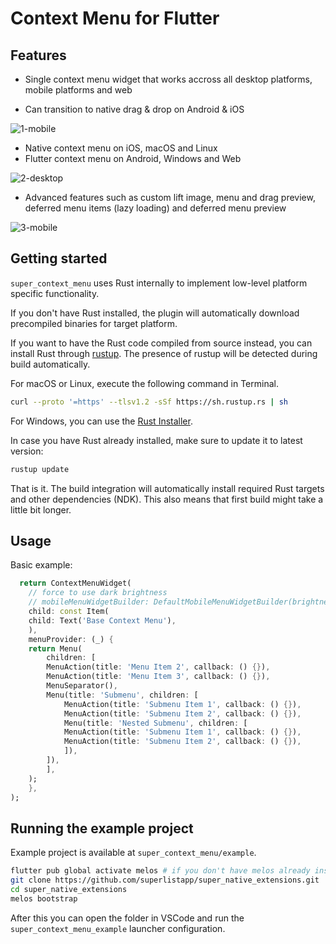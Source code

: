 # Context Menu for Flutter

## Features

- Single context menu widget that works accross all desktop platforms, mobile platforms and web

- Can transition to native drag & drop on Android & iOS

![1-mobile](https://github.com/superlistapp/super_native_extensions/assets/96958/05cf793e-d848-4244-8685-dab4059e3940)

- Native context menu on iOS, macOS and Linux
- Flutter context menu on Android, Windows and Web

![2-desktop](https://github.com/superlistapp/super_native_extensions/assets/96958/858b559a-9674-4bd0-a167-812e304b0c7d)

- Advanced features such as custom lift image, menu and drag preview, deferred menu items (lazy loading) and deferred menu preview

![3-mobile](https://github.com/superlistapp/super_native_extensions/assets/96958/61cd9630-28e9-47b9-b50b-9df53800e2de)

## Getting started

`super_context_menu` uses Rust internally to implement low-level platform specific functionality.

If you don't have Rust installed, the plugin will automatically download precompiled binaries for target platform.

If you want to have the Rust code compiled from source instead, you can install Rust through [rustup](https://rustup.rs/). The presence of rustup will be detected during build automatically.

For macOS or Linux, execute the following command in Terminal.
```bash
curl --proto '=https' --tlsv1.2 -sSf https://sh.rustup.rs | sh
```
For Windows, you can use the [Rust Installer](https://static.rust-lang.org/rustup/dist/x86_64-pc-windows-msvc/rustup-init.exe).

In case you have Rust already installed, make sure to update it to latest version:

```bash
rustup update
```

That is it. The build integration will automatically install required Rust targets and other dependencies (NDK). This also means that first build might take a little bit longer.

## Usage

Basic example:

```dart
  return ContextMenuWidget(
    // force to use dark brightness
    // mobileMenuWidgetBuilder: DefaultMobileMenuWidgetBuilder(brightness: Brightness.dark),
    child: const Item(
    child: Text('Base Context Menu'),
    ),
    menuProvider: (_) {
    return Menu(
        children: [
        MenuAction(title: 'Menu Item 2', callback: () {}),
        MenuAction(title: 'Menu Item 3', callback: () {}),
        MenuSeparator(),
        Menu(title: 'Submenu', children: [
            MenuAction(title: 'Submenu Item 1', callback: () {}),
            MenuAction(title: 'Submenu Item 2', callback: () {}),
            Menu(title: 'Nested Submenu', children: [
            MenuAction(title: 'Submenu Item 1', callback: () {}),
            MenuAction(title: 'Submenu Item 2', callback: () {}),
            ]),
        ]),
        ],
    );
    },
);

```

## Running the example project

Example project is available at `super_context_menu/example`.

```bash
flutter pub global activate melos # if you don't have melos already installed
git clone https://github.com/superlistapp/super_native_extensions.git
cd super_native_extensions
melos bootstrap
```

After this you can open the folder in VSCode and run the `super_context_menu_example` launcher configuration.
